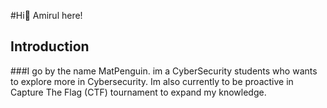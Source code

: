 #Hi👋 Amirul here!

## Introduction

###I go by the name MatPenguin. im a CyberSecurity students who wants to explore more in Cybersecurity. Im also currently to be proactive in Capture The Flag (CTF) tournament to expand my knowledge.
